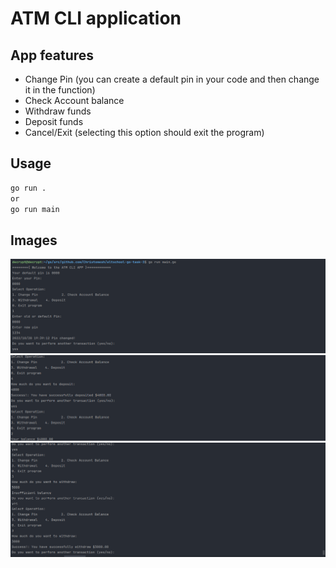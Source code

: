 # **ATM CLI application**

## App features
- Change Pin (you can create a default pin in your code and then change it in the function)
- Check Account balance
- Withdraw funds
- Deposit funds
- Cancel/Exit (selecting this option should exit the program)

## Usage
```bash
go run .
or
go run main
```
## Images
![image](https://github.com/Christomesh/altschool-go-task-3/blob/main/assets/ass1.png)
![image](https://github.com/Christomesh/altschool-go-task-3/blob/main/assets/ass2.png)
![image](https://github.com/Christomesh/altschool-go-task-3/blob/main/assets/ass3.png)
